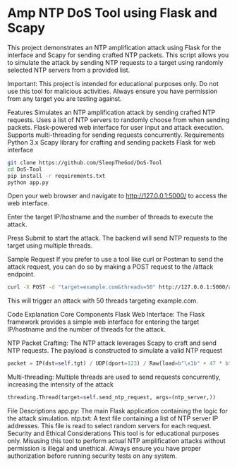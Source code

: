 # Amp NTP DoS Tool using Flask and Scapy

This project demonstrates an NTP amplification attack using Flask for the interface and Scapy for sending crafted NTP packets. This script allows you to simulate the attack by sending NTP requests to a target using randomly selected NTP servers from a provided list.

Important: This project is intended for educational purposes only. Do not use this tool for malicious activities. Always ensure you have permission from any target you are testing against.

Features
Simulates an NTP amplification attack by sending crafted NTP requests.
Uses a list of NTP servers to randomly choose from when sending packets.
Flask-powered web interface for user input and attack execution.
Supports multi-threading for sending requests concurrently.
Requirements
Python 3.x
Scapy library for crafting and sending packets
Flask for web interface

```bash
git clone https://github.com/SleepTheGod/DoS-Tool
cd DoS-Tool
pip install -r requirements.txt
python app.py
```
Open your web browser and navigate to http://127.0.0.1:5000/ to access the web interface.

Enter the target IP/hostname and the number of threads to execute the attack.

Press Submit to start the attack. The backend will send NTP requests to the target using multiple threads.

Sample Request
If you prefer to use a tool like curl or Postman to send the attack request, you can do so by making a POST request to the /attack endpoint.
```bash
curl -X POST -d "target=example.com&threads=50" http://127.0.0.1:5000/attack
```
This will trigger an attack with 50 threads targeting example.com.

Code Explanation
Core Components
Flask Web Interface: The Flask framework provides a simple web interface for entering the target IP/hostname and the number of threads for the attack.

NTP Packet Crafting: The NTP attack leverages Scapy to craft and send NTP requests. The payload is constructed to simulate a valid NTP request

```python
packet = IP(dst=self.tgt) / UDP(dport=123) / Raw(load=b"\x1b" + 47 * b"\0")
```
Multi-threading: Multiple threads are used to send requests concurrently, increasing the intensity of the attack
```python
threading.Thread(target=self.send_ntp_request, args=(ntp_server,))
```

File Descriptions
app.py: The main Flask application containing the logic for the attack simulation.
ntp.txt: A text file containing a list of NTP server IP addresses. This file is read to select random servers for each request.
Security and Ethical Considerations
This tool is for educational purposes only. Misusing this tool to perform actual NTP amplification attacks without permission is illegal and unethical. Always ensure you have proper authorization before running security tests on any system.
